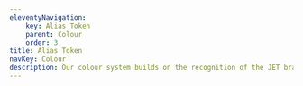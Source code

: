 ```yaml
---
eleventyNavigation:
    key: Alias Token
    parent: Colour
    order: 3
title: Alias Token
navKey: Colour
description: Our colour system builds on the recognition of the JET brand colours to make the product interface more usable.
---
```

